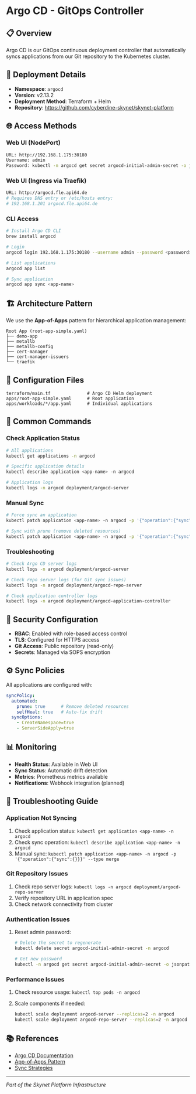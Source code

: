 # Argo CD - GitOps Controller

## 📋 Overview

Argo CD is our GitOps continuous deployment controller that automatically syncs applications from our Git repository to the Kubernetes cluster.

## 🚀 Deployment Details

- **Namespace**: `argocd`
- **Version**: v2.13.2
- **Deployment Method**: Terraform + Helm
- **Repository**: <https://github.com/cyberdine-skynet/skynet-platform>

## 🌐 Access Methods

### Web UI (NodePort)

```bash
URL: http://192.168.1.175:30180
Username: admin
Password: kubectl -n argocd get secret argocd-initial-admin-secret -o jsonpath="{.data.password}" | base64 -d
```

### Web UI (Ingress via Traefik)

```bash
URL: http://argocd.fle.api64.de
# Requires DNS entry or /etc/hosts entry:
# 192.168.1.201 argocd.fle.api64.de
```

### CLI Access

```bash
# Install Argo CD CLI
brew install argocd

# Login
argocd login 192.168.1.175:30180 --username admin --password <password>

# List applications
argocd app list

# Sync application
argocd app sync <app-name>
```

## 🏗️ Architecture Pattern

We use the **App-of-Apps** pattern for hierarchical application management:

```
Root App (root-app-simple.yaml)
├── demo-app
├── metallb
├── metallb-config
├── cert-manager
├── cert-manager-issuers
└── traefik
```

## 📁 Configuration Files

```
terraform/main.tf              # Argo CD Helm deployment
apps/root-app-simple.yaml      # Root application
apps/workloads/*/app.yaml      # Individual applications
```

## 🔧 Common Commands

### Check Application Status

```bash
# All applications
kubectl get applications -n argocd

# Specific application details
kubectl describe application <app-name> -n argocd

# Application logs
kubectl logs -n argocd deployment/argocd-server
```

### Manual Sync

```bash
# Force sync an application
kubectl patch application <app-name> -n argocd -p '{"operation":{"sync":{}}}' --type merge

# Sync with prune (remove deleted resources)
kubectl patch application <app-name> -n argocd -p '{"operation":{"sync":{"prune":true}}}' --type merge
```

### Troubleshooting

```bash
# Check Argo CD server logs
kubectl logs -n argocd deployment/argocd-server

# Check repo server logs (for Git sync issues)
kubectl logs -n argocd deployment/argocd-repo-server

# Check application controller logs
kubectl logs -n argocd deployment/argocd-application-controller
```

## 🔐 Security Configuration

- **RBAC**: Enabled with role-based access control
- **TLS**: Configured for HTTPS access
- **Git Access**: Public repository (read-only)
- **Secrets**: Managed via SOPS encryption

## ⚙️ Sync Policies

All applications are configured with:

```yaml
syncPolicy:
  automated:
    prune: true      # Remove deleted resources
    selfHeal: true   # Auto-fix drift
  syncOptions:
    - CreateNamespace=true
    - ServerSideApply=true
```

## 📊 Monitoring

- **Health Status**: Available in Web UI
- **Sync Status**: Automatic drift detection
- **Metrics**: Prometheus metrics available
- **Notifications**: Webhook integration (planned)

## 🚨 Troubleshooting Guide

### Application Not Syncing

1. Check application status: `kubectl get application <app-name> -n argocd`
2. Check sync operation: `kubectl describe application <app-name> -n argocd`
3. Manual sync: `kubectl patch application <app-name> -n argocd -p '{"operation":{"sync":{}}}' --type merge`

### Git Repository Issues

1. Check repo server logs: `kubectl logs -n argocd deployment/argocd-repo-server`
2. Verify repository URL in application spec
3. Check network connectivity from cluster

### Authentication Issues

1. Reset admin password:

   ```bash
   # Delete the secret to regenerate
   kubectl delete secret argocd-initial-admin-secret -n argocd

   # Get new password
   kubectl -n argocd get secret argocd-initial-admin-secret -o jsonpath="{.data.password}" | base64 -d
   ```

### Performance Issues

1. Check resource usage: `kubectl top pods -n argocd`
2. Scale components if needed:

   ```bash
   kubectl scale deployment argocd-server --replicas=2 -n argocd
   kubectl scale deployment argocd-repo-server --replicas=2 -n argocd
   ```

## 📚 References

- [Argo CD Documentation](https://argo-cd.readthedocs.io/)
- [App-of-Apps Pattern](https://argo-cd.readthedocs.io/en/stable/operator-manual/cluster-bootstrapping/)
- [Sync Strategies](https://argo-cd.readthedocs.io/en/stable/user-guide/sync-options/)

---

*Part of the Skynet Platform Infrastructure*

